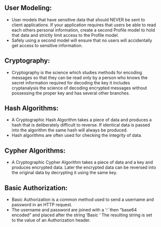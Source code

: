 ## User Modeling:
- User models that have sensitive data that should NEVER be sent to client applications. If your application requires that users be able to read each others personal information, create a second Profile model to hold that data and strictly limit access to the Profile model.
- Safely using a second model will ensure that no users will accidentally get access to sensitive information.

## Cryptography:
- Cryptography is the science which studies methods for encoding messages so that they can be read only by a person who knows the secret information required for decoding the key it includes cryptanalysis the science of decoding encrypted messages without possessing the proper key and has several other branches.

## Hash Algorithms:
- A Cryptographic Hash Algorithm takes a piece of data and produces a hash that is deliberately difficult to reverse. If identical data is passed into the algorithm the same hash will always be produced.
- Hash algorithms are often used for checking the integrity of data.

## Cypher Algorithms:
- A Cryptographic Cypher Algorithm takes a piece of data and a key and produces encrypted data. Later the encrypted data can be reversed into the original data by decrypting it using the same key.

## Basic Authorization:
- Basic Authorization is a common method used to send a username and password in an HTTP request.
- The username and password are joined with a ‘:’ then “base64 encoded” and placed after the string ‘Basic ‘ The resulting string is set to the value of an Authorization header.
